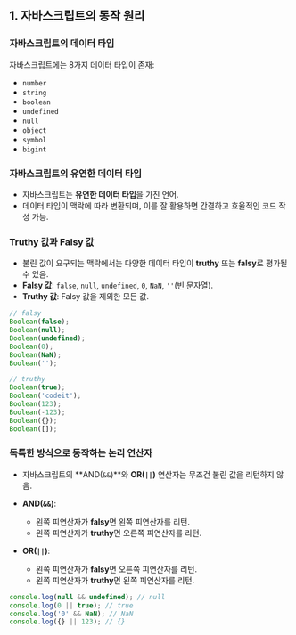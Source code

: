 ## 1. 자바스크립트의 동작 원리

### 자바스크립트의 데이터 타입
자바스크립트에는 8가지 데이터 타입이 존재:

- `number`
- `string`
- `boolean`
- `undefined`
- `null`
- `object`
- `symbol`
- `bigint`

### 자바스크립트의 유연한 데이터 타입
- 자바스크립트는 **유연한 데이터 타입**을 가진 언어.
- 데이터 타입이 맥락에 따라 변환되며, 이를 잘 활용하면 간결하고 효율적인 코드 작성 가능.

### Truthy 값과 Falsy 값
- 불린 값이 요구되는 맥락에서는 다양한 데이터 타입이 **truthy** 또는 **falsy**로 평가될 수 있음.
- **Falsy 값**: `false`, `null`, `undefined`, `0`, `NaN`, `''`(빈 문자열).
- **Truthy 값**: Falsy 값을 제외한 모든 값.

```javascript
// falsy
Boolean(false);
Boolean(null);
Boolean(undefined);
Boolean(0);
Boolean(NaN);
Boolean('');

// truthy
Boolean(true);
Boolean('codeit');
Boolean(123);
Boolean(-123);
Boolean({});
Boolean([]);
```

### 독특한 방식으로 동작하는 논리 연산자
- 자바스크립트의 **AND(`&&`)**와 **OR(`||`)** 연산자는 무조건 불린 값을 리턴하지 않음.
- **AND(`&&`)**:
    - 왼쪽 피연산자가 **falsy**면 왼쪽 피연산자를 리턴.
    - 왼쪽 피연산자가 **truthy**면 오른쪽 피연산자를 리턴.
  
- **OR(`||`)**:
    - 왼쪽 피연산자가 **falsy**면 오른쪽 피연산자를 리턴.
    - 왼쪽 피연산자가 **truthy**면 왼쪽 피연산자를 리턴.

```javascript
console.log(null && undefined); // null
console.log(0 || true); // true
console.log('0' && NaN); // NaN
console.log({} || 123); // {}
```

